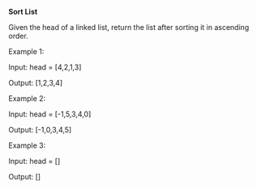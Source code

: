 **Sort List**

Given the head of a linked list, return the list after sorting it in ascending order.

 

Example 1:


Input: head = [4,2,1,3]

Output: [1,2,3,4]

Example 2:


Input: head = [-1,5,3,4,0]

Output: [-1,0,3,4,5]

Example 3:

Input: head = []

Output: []
 

